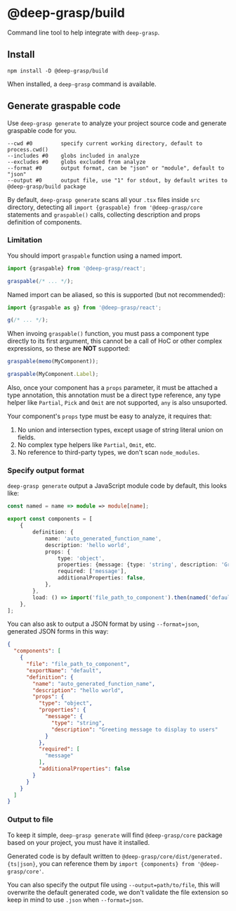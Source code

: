 # @deep-grasp/build

Command line tool to help integrate with `deep-grasp`.

## Install

```shell
npm install -D @deep-grasp/build
```

When installed, a `deep-grasp` command is available.

## Generate graspable code

Use `deep-grasp generate` to analyze your project source code and generate graspable code for you.

```text
--cwd #0         specify current working directory, default to process.cwd()
--includes #0    globs included in analyze
--excludes #0    globs excluded from analyze
--format #0      output format, can be "json" or "module", default to "json"
--output #0      output file, use "1" for stdout, by default writes to @deep-grasp/build package
```

By default, `deep-grasp generate` scans all your `.tsx` files inside `src` directory, detecting all `import {graspable} from '@deep-grasp/core` statements and `graspable()` calls, collecting description and props definition of components.

### Limitation

You should import `graspable` function using a named import.

```ts
import {graspable} from '@deep-grasp/react';

graspable(/* ... */);
```

Named import can be aliased, so this is supported (but not recommended):

```ts
import {graspable as g} from '@deep-grasp/react';

g(/* ... */);
```

When invoing `graspable()` function, you must pass a component type directly to its first argument, this cannot be a call of HoC or other complex expressions, so these are **NOT** supported:

```ts
graspable(memo(MyComponent));

graspable(MyComponent.Label);
```

Also, once your component has a `props` parameter, it must be attached a type annotation, this annotation must be a direct type reference, any type helper like `Partial`, `Pick` and `Omit` are not supported, `any` is also unsuported.

Your component's `props` type must be easy to analyze, it requires that:

1. No union and intersection types, except usage of string literal union on fields.
2. No complex type helpers like `Partial`, `Omit`, etc.
3. No reference to third-party types, we don't scan `node_modules`.

### Specify output format

`deep-grasp generate` output a JavaScript module code by default, this looks like:

```ts
const named = name => module => module[name];

export const components = [
    {
        definition: {
            name: 'auto_generated_function_name',
            description: 'hello world',
            props: {
                type: 'object',
                properties: {message: {type: 'string', description: 'Greeting message to display to users'}},
                required: ['message'],
                additionalProperties: false,
            },
        },
        load: () => import('file_path_to_component').then(named('default')),
    },
];
```

You can also ask to output a JSON format by using `--format=json`, generated JSON forms in this way:

```json
{
  "components": [
    {
      "file": "file_path_to_component",
      "exportName": "default",
      "definition": {
        "name": "auto_generated_function_name",
        "description": "hello world",
        "props": {
          "type": "object",
          "properties": {
            "message": {
              "type": "string",
              "description": "Greeting message to display to users"
            }
          },
          "required": [
            "message"
          ],
          "additionalProperties": false
        }
      }
    }
  ]
}
```

### Output to file

To keep it simple, `deep-grasp generate` will find `@deep-grasp/core` package based on your project, you must have it installed.

Generated code is by default written to `@deep-grasp/core/dist/generated.{ts|json}`, you can reference them by `import {components} from '@deep-grasp/core'`.

You can also specify the output file using `--output=path/to/file`, this will overwrite the default generated code, we don't validate the file extension so keep in mind to use `.json` when `--format=json`.
